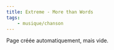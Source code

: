 ```yaml
---
title: Extreme - More than Words
tags:
    - musique/chanson
---
```


Page créée automatiquement, mais vide.
